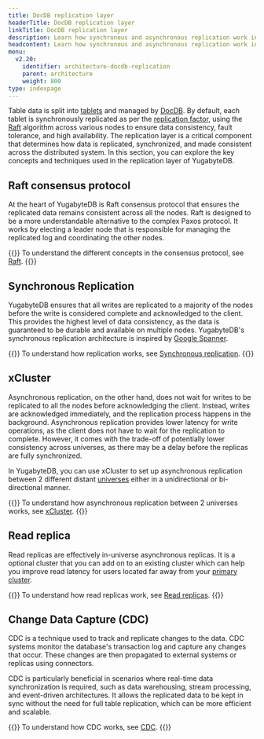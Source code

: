 ```yaml
---
title: DocDB replication layer
headerTitle: DocDB replication layer
linkTitle: DocDB replication layer
description: Learn how synchronous and asynchronous replication work in DocDB, including advanced features like xCluster replication and read replicas.
headcontent: Learn how synchronous and asynchronous replication work in DocDB.
menu:
  v2.20:
    identifier: architecture-docdb-replication
    parent: architecture
    weight: 800
type: indexpage
---
```


Table data is split into [tablets](../key-concepts#tablet) and managed by [DocDB](../docdb). By default, each tablet is synchronously replicated as per the [replication factor](../key-concepts#replication-factor-rf), using the [Raft](./raft) algorithm across various nodes to ensure data consistency, fault tolerance, and high availability. The replication layer is a critical component that determines how data is replicated, synchronized, and made consistent across the distributed system. In this section, you can explore the key concepts and techniques used in the replication layer of YugabyteDB.

## Raft consensus protocol

At the heart of YugabyteDB is Raft consensus protocol that ensures the replicated data remains consistent across all the nodes. Raft is designed to be a more understandable alternative to the complex Paxos protocol. It works by electing a leader node that is responsible for managing the replicated log and coordinating the other nodes.

{{<lead link="./raft">}}
To understand the different concepts in the consensus protocol, see [Raft](./raft).
{{</lead>}}

## Synchronous Replication

YugabyteDB ensures that all writes are replicated to a majority of the nodes before the write is considered complete and acknowledged to the client. This provides the highest level of data consistency, as the data is guaranteed to be durable and available on multiple nodes. YugabyteDB's synchronous replication architecture is inspired by [Google Spanner](https://research.google.com/archive/spanner-osdi2012.pdf).

{{<lead link="./replication">}}
To understand how replication works, see [Synchronous replication](./replication).
{{</lead>}}

## xCluster

Asynchronous replication, on the other hand, does not wait for writes to be replicated to all the nodes before acknowledging the client. Instead, writes are acknowledged immediately, and the replication process happens in the background. Asynchronous replication provides lower latency for write operations, as the client does not have to wait for the replication to complete. However, it comes with the trade-off of potentially lower consistency across universes, as there may be a delay before the replicas are fully synchronized.

In YugabyteDB, you can use xCluster to set up asynchronous replication between 2 different distant [universes](../key-concepts#universe) either in a unidirectional or bi-directional manner.

{{<lead link="./async-replication">}}
To understand how asynchronous replication between 2 universes works, see [xCluster](./async-replication).
{{</lead>}}

## Read replica

Read replicas are effectively in-universe asynchronous replicas. It is a optional cluster that you can add on to an existing cluster which can help you improve read latency for users located far away from your [primary cluster](../key-concepts#primary-cluster).

{{<lead link="./read-replicas">}}
To understand how read replicas work, see [Read replicas](./read-replicas).
{{</lead>}}

## Change Data Capture (CDC)

CDC is a technique used to track and replicate changes to the data. CDC systems monitor the database's transaction log and capture any changes that occur. These changes are then propagated to external systems or replicas using connectors.

CDC is particularly beneficial in scenarios where real-time data synchronization is required, such as data warehousing, stream processing, and event-driven architectures. It allows the replicated data to be kept in sync without the need for full table replication, which can be more efficient and scalable.

{{<lead link="./change-data-capture">}}
To understand how CDC works, see [CDC](./change-data-capture).
{{</lead>}}
